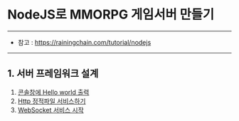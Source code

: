 # NodeJS로 MMORPG 게임서버 만들기
---

- 참고 : https://rainingchain.com/tutorial/nodejs

---

## 1. 서버 프레임워크 설계
001. [콘솔창에 Hello world 출력](./001.md)
002. [Http 정적파일 서비스하기](./002.md)
003. [WebSocket 서비스 시작](./003.md)
